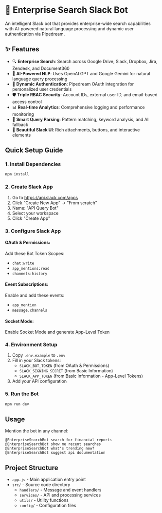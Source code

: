 # 🤖 Enterprise Search Slack Bot

An intelligent Slack bot that provides enterprise-wide search capabilities with AI-powered natural language processing and dynamic user authentication via Pipedream.

## ✨ Features

- 🔍 **Enterprise Search**: Search across Google Drive, Slack, Dropbox, Jira, Zendesk, and Document360
- 🧠 **AI-Powered NLP**: Uses OpenAI GPT and Google Gemini for natural language query processing
- 🔗 **Dynamic Authentication**: Pipedream OAuth integration for personalized user credentials
- 🛡️ **Triple RBAC Security**: Account IDs, external user ID, and email-based access control
- 📊 **Real-time Analytics**: Comprehensive logging and performance monitoring
- 🎯 **Smart Query Parsing**: Pattern matching, keyword analysis, and AI fallback
- 📱 **Beautiful Slack UI**: Rich attachments, buttons, and interactive elements

## Quick Setup Guide

### 1. Install Dependencies
```bash
npm install
```

### 2. Create Slack App
1. Go to https://api.slack.com/apps
2. Click "Create New App" → "From scratch"
3. Name: "API Query Bot"
4. Select your workspace
5. Click "Create App"

### 3. Configure Slack App
#### OAuth & Permissions:
Add these Bot Token Scopes:
- `chat:write`
- `app_mentions:read`
- `channels:history`

#### Event Subscriptions:
Enable and add these events:
- `app_mention`
- `message.channels`

#### Socket Mode:
Enable Socket Mode and generate App-Level Token

### 4. Environment Setup
1. Copy `.env.example` to `.env`
2. Fill in your Slack tokens:
   - `SLACK_BOT_TOKEN` (from OAuth & Permissions)
   - `SLACK_SIGNING_SECRET` (from Basic Information)
   - `SLACK_APP_TOKEN` (from Basic Information - App-Level Tokens)
3. Add your API configuration

### 5. Run the Bot
```bash
npm run dev
```

## Usage
Mention the bot in any channel:
```
@EnterpriseSearchBot search for financial reports
@EnterpriseSearchBot show me recent searches
@EnterpriseSearchBot what's trending now?
@EnterpriseSearchBot suggest api documentation
```

## Project Structure
- `app.js` - Main application entry point
- `src/` - Source code directory
  - `handlers/` - Message and event handlers
  - `services/` - API and processing services
  - `utils/` - Utility functions
  - `config/` - Configuration files
